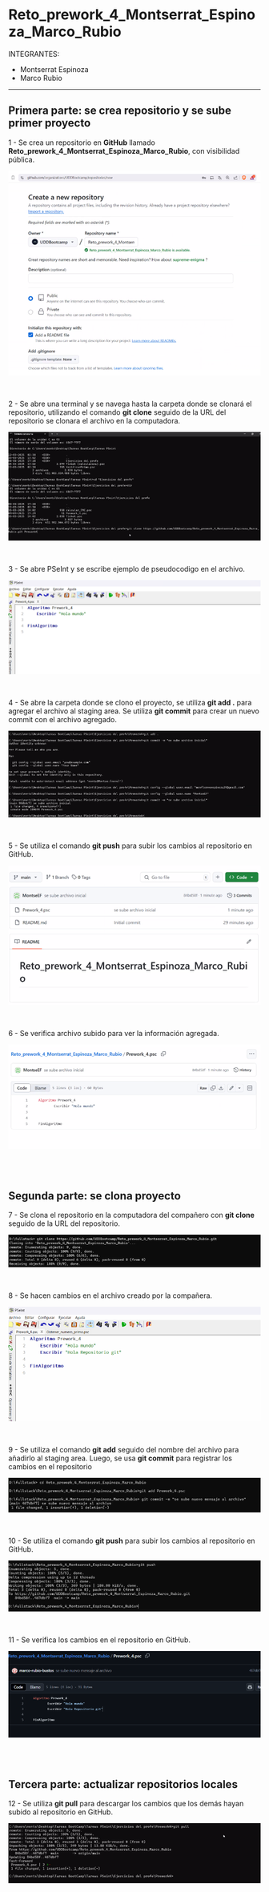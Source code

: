 # Reto_prework_4_Montserrat_Espinoza_Marco_Rubio

INTEGRANTES:

- Montserrat Espinoza
- Marco Rubio

---

## Primera parte: se crea repositorio y se sube primer proyecto

1 - Se crea un repositorio en **GitHub** llamado **Reto_prework_4_Montserrat_Espinoza_Marco_Rubio**, con visibilidad pública.

![](./img/001.png)

<br>

2 - Se abre una terminal y se navega hasta la carpeta donde se clonará el repositorio, utilizando el comando **git clone** seguido de la URL del repositorio se clonara el archivo en la computadora.

![](./img/002.png)

<br>

3 - Se abre PSeInt y se escribe ejemplo de pseudocodigo en el archivo.

![](./img/003.png)

<br>

4 - Se abre la carpeta donde se clono el proyecto, se utiliza **git add .** para agregar el archivo al staging area.
Se utiliza **git commit** para crear un nuevo commit con el archivo agregado.

![](./img/004.png)

<br>

5 - Se utiliza el comando **git push** para subir los cambios al repositorio en GitHub.

![](./img/005.png)

<br>

6 - Se verifica archivo subido para ver la información agregada.

![](./img/006.png)

<br><br>

## Segunda parte: se clona proyecto

7 - Se clona el repositorio en la computadora del compañero con **git clone** seguido de la URL del repositorio.

![](./img/007.png)

<br>

8 - Se hacen cambios en el archivo creado por la compañera.

![](./img/008.png)

<br>

9 - Se utiliza el comando **git add** seguido del nombre del archivo para añadirlo al staging area. Luego, se usa **git commit** para registrar los cambios en el repositorio

![](./img/009.png)

<br>

10 - Se utiliza el comando **git push** para subir los cambios al repositorio en GitHub.

![](./img/010.png)

<br>

11 - Se verifica los cambios en el repositorio en GitHub.

![](./img/011.png)

<br><br>

## Tercera parte: actualizar repositorios locales

12 - Se utiliza **git pull** para descargar los cambios que los demás hayan subido al repositorio en GitHub.

![](./img/012.png)
